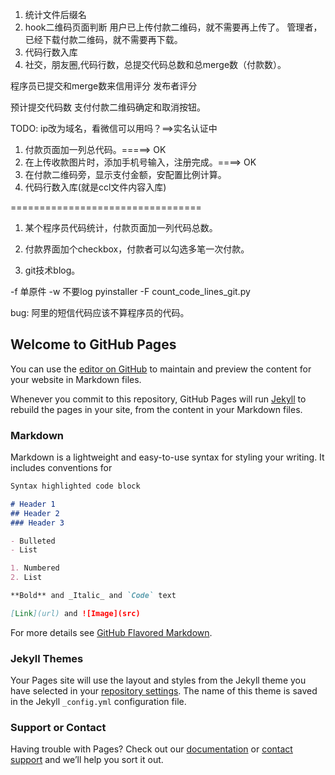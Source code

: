 1. 统计文件后缀名
2. hook二维码页面判断
用户已上传付款二维码，就不需要再上传了。
管理者，已经下载付款二维码，就不需要再下载。
3. 代码行数入库
4. 社交，朋友圈,代码行数，总提交代码总数和总merge数（付款数）。

程序员已提交和merge数来信用评分
发布者评分


预计提交代码数
支付付款二维码确定和取消按钮。


TODO:
ip改为域名，看微信可以用吗？==>实名认证中


1. 付款页面加一列总代码。=====> OK
2. 在上传收款图片时，添加手机号输入，注册完成。====> OK
3. 在付款二维码旁，显示支付金额，安配置比例计算。
4. 代码行数入库(就是ccl文件内容入库)

=================================
1. 某个程序员代码统计，付款页面加一列代码总数。
2. 付款界面加个checkbox，付款者可以勾选多笔一次付款。

3. git技术blog。

-f 单原件 -w 不要log
pyinstaller -F count_code_lines_git.py


bug:
阿里的短信代码应该不算程序员的代码。

## Welcome to GitHub Pages

You can use the [editor on GitHub](https://github.com/hujun-GitHub/hujun-GitHub.github.io/edit/master/index.md) to maintain and preview the content for your website in Markdown files.

Whenever you commit to this repository, GitHub Pages will run [Jekyll](https://jekyllrb.com/) to rebuild the pages in your site, from the content in your Markdown files.

### Markdown

Markdown is a lightweight and easy-to-use syntax for styling your writing. It includes conventions for

```markdown
Syntax highlighted code block

# Header 1
## Header 2
### Header 3

- Bulleted
- List

1. Numbered
2. List

**Bold** and _Italic_ and `Code` text

[Link](url) and ![Image](src)
```

For more details see [GitHub Flavored Markdown](https://guides.github.com/features/mastering-markdown/).

### Jekyll Themes

Your Pages site will use the layout and styles from the Jekyll theme you have selected in your [repository settings](https://github.com/hujun-GitHub/hujun-GitHub.github.io/settings). The name of this theme is saved in the Jekyll `_config.yml` configuration file.

### Support or Contact

Having trouble with Pages? Check out our [documentation](https://help.github.com/categories/github-pages-basics/) or [contact support](https://github.com/contact) and we’ll help you sort it out.
